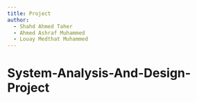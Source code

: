 ```yaml
---
title: Project
author:
  - Shahd Ahmed Taher
  - Ahmed Ashraf Muhammed
  - Louay Medthat Muhammed
---
```


# System-Analysis-And-Design-Project

